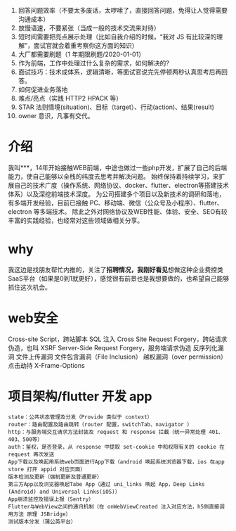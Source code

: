 1.  回答问题效率（不要太多废话，太啰嗦了，直接回答问题，免得让人觉得需要沟通成本）
2.  放慢语速，不要紧张（当成一般的技术交流来对待）
3.  短时间需要把亮点展示处理（比如自我介绍的时候，“我对 JS 有比较深的理解”，面试官就会着重考察你这方面的知识）
4.  大厂都需要刷题（1 年期限刷题/2020-01-01）
5.  作为前端，工作中处理过什么复杂的需求，如何解决的?
6.  面试技巧：技术成体系，逻辑清晰，等面试官说完先停顿两秒认真思考后再回答。
7.  如何促进业务落地
8.  难点/亮点（实践 HTTP2 HPACK 等）
9.  STAR 法则情境(situation)、目标（target）、行动(action)、结果(result)
10. owner 意识，凡事有交代。

# 介绍
我叫***，14年开始接触WEB前端，中途也做过一些php开发，扩展了自己的后端能力，使自己能够以全栈的纬度去思考并解决问题。
始终保持着持续学习，来扩展自己的技术广度（操作系统、网络协议、docker、flutter、electron等搭建技术体系）以及深挖前端技术深度。
为公司搭建多个项目以及新技术的调研和落地，有多端开发经验，目前已接触 PC、移动端、微信（公众号及小程序）、flutter、electron 等多端技术。
除此之外对网络协议及WEB性能、体验、安全、SEO有较丰富的实践经验，也经常对这些领域做相关分享。

# why
我这边是找朋友帮忙内推的，关注了**招聘情况，我刚好看见**想做这种企业费控类SaaS平台（如果是0到1就更好），感觉很有前景也是我想要做的，也希望自己能够抓住这次机会。

# web安全
Cross-site Script，跨站脚本
SQL 注入
Cross Site Request Forgery，跨站请求伪造，也叫 XSRF
Server-Side Request Forgery，服务端请求伪造
反序列化漏洞
文件上传漏洞
文件包含漏洞（File Inclusion）
越权漏洞（over permission）
点击劫持 X-Frame-Options

# 项目架构/flutter 开发 app
```
state：公共状态管理及分发（Provide 类似于 context）
router：路由配置及路由跳转（router 配置，switchTab、navigator ）
http：与服务端交互请求方法封装及 request 和 response 拦截（统一异常处理 401、403、500等）
auth：鉴权，是否登录，从 response 中提取 set-cookie 中和权限有关的 cookie 在 request 再次发送
App下载以及唤起用系统web页面进行App下载（android 唤起系统浏览器下载，ios 在app store 打开 appid 对应页面）
版本检测及更新（强制更新及普通更新）
第三方App以及浏览器唤起Tabe App（通过 uni_links 唤起 App，Deep Links (Android) and Universal Links(iOS)）
App崩溃监控及错误上报（Sentry）
Flutter与WebView之间的通讯机制（在 onWebViewCreated 注入对应方法，h5侧直接调用方法 原理 JSBridge）
测试版本分发（蒲公英平台）
```








